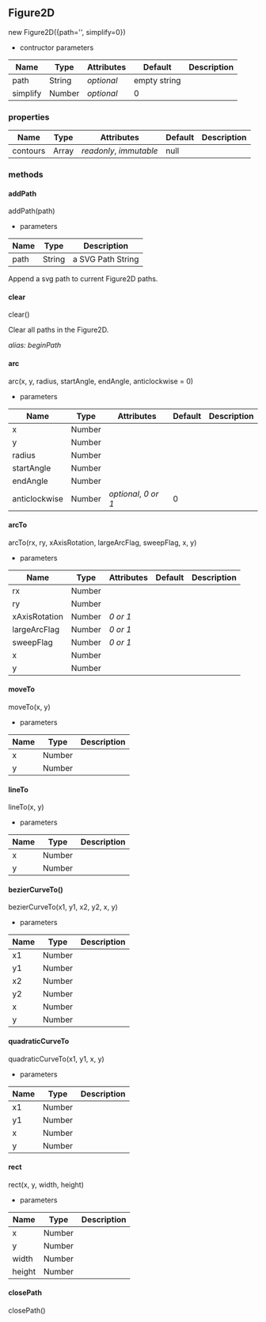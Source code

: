 ## Figure2D

new Figure2D({path='', simplify=0})

- contructor parameters

| Name | Type | Attributes | Default | Description |
| --- | --- | --- | --- | --- |
| path | String | _optional_ | empty string | |
| simplify | Number | _optional_ | 0 | |

### properties

| Name | Type | Attributes | Default | Description |
| --- | --- | --- | --- | --- |
| contours | Array | _readonly_, _immutable_ | null | |

### methods

#### addPath

addPath(path)

- parameters

| Name | Type | Description |
| --- | --- | --- |
| path | String | a SVG Path String |

Append a svg path to current Figure2D paths.

#### clear

clear()

Clear all paths in the Figure2D.

*alias: beginPath*

#### arc

arc(x, y, radius, startAngle, endAngle, anticlockwise = 0)

- parameters

| Name | Type | Attributes | Default | Description |
| --- | --- | --- | --- | --- |
| x | Number |  |  |  |
| y | Number |  |  |  |
| radius | Number |  |  |  |
| startAngle | Number |  |  |  |
| endAngle | Number |  |  |  |
| anticlockwise | Number | _optional_, _0 or 1_ | 0 |  |

#### arcTo

arcTo(rx, ry, xAxisRotation, largeArcFlag, sweepFlag, x, y)

- parameters

| Name | Type | Attributes | Default | Description |
| --- | --- | --- | --- | --- |
| rx | Number |  |  |  |
| ry | Number |  |  |  |
| xAxisRotation | Number | _0 or 1_ |  |  |
| largeArcFlag | Number | _0 or 1_ |  |  |
| sweepFlag | Number | _0 or 1_  | |  |
| x | Number |  |  |  |
| y | Number |  |  |  |

#### moveTo

moveTo(x, y)

- parameters

| Name | Type | Description |
| --- | --- | --- |
| x | Number | |
| y | Number | |


#### lineTo

lineTo(x, y)

- parameters

| Name | Type | Description |
| --- | --- | --- |
| x | Number | |
| y | Number | |

#### bezierCurveTo()

bezierCurveTo(x1, y1, x2, y2, x, y)

- parameters

| Name | Type | Description |
| --- | --- | --- |
| x1 | Number | |
| y1 | Number | |
| x2 | Number | |
| y2 | Number | |
| x | Number | |
| y | Number | |

#### quadraticCurveTo

quadraticCurveTo(x1, y1, x, y)

- parameters

| Name | Type | Description |
| --- | --- | --- |
| x1 | Number | |
| y1 | Number | |
| x | Number | |
| y | Number | |

#### rect

rect(x, y, width, height)

- parameters

| Name | Type | Description |
| --- | --- | --- |
| x | Number | |
| y | Number | |
| width | Number | |
| height | Number | |

#### closePath

closePath()